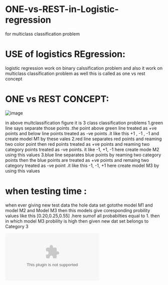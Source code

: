 # ONE-vs-REST-in-Logistic-regression
for multiclass classification problem



# USE of logistics REgression:
logistic regression work on binary calssification problem and also it work on multiclass classification problem as well this is called as one vs rest concept 


# ONE vs REST CONCEPT: 


![image](https://user-images.githubusercontent.com/83450364/120438632-3ddc5b80-c39f-11eb-9790-d2f4a95cbebe.png)
   
   
   
   
  in above multclassification figure it is  3 class classification problems 
  1.green line says separate those points .the point above green line treated as +ve points and below line points treated as -ve   points .it like this +1 ,  -1 , -1
  and create model M1 by these vales 
  2.red line separates red points and reaming two color point then red points treated as +ve points and  reaming two category points treated as -ve points. it like -1, +1, -1
  here  create mode M2 using this values
  3.blue line separates blue points by reaming two category points then the blue points are treated as +ve points and  remaing two category  treated as -ve point .it like this -1, -1, +1
  here create model M3 by using this values 
  
  
  # when testing time :
  when ever giving new test data the hole data set gotothe model M1 and model M2 and Model M3 then this models give coresponding probility values like this  [0.20,0.25,0.55] .here sumof all probabilties equal to 1.
  then in which model M3  probility is high then given new dat set belongs to Category 3
  
  
  ![Uploading image.png…](C:\Users\HP\Downloads\sample-data.csv)
  



  
  


